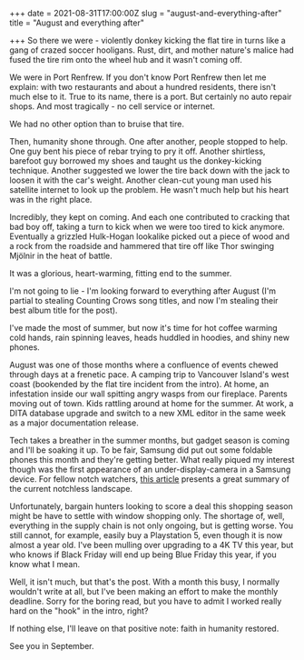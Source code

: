 +++
date = 2021-08-31T17:00:00Z
slug = "august-and-everything-after"
title = "August and everything after"

+++
So there we were - violently donkey kicking the flat tire in turns like a gang of crazed soccer hooligans. Rust, dirt, and mother nature's malice had fused the tire rim onto the wheel hub and it wasn't coming off.

We were in Port Renfrew. If you don't know Port Renfrew then let me explain: with two restaurants and about a hundred residents, there isn't much else to it. True to its name, there is a port. But certainly no auto repair shops. And most tragically - no cell service or internet.

We had no other option than to bruise that tire.

Then, humanity shone through. One after another, people stopped to help. One guy bent his piece of rebar trying to pry it off. Another shirtless, barefoot guy borrowed my shoes and taught us the donkey-kicking technique. Another suggested we lower the tire back down with the jack to loosen it with the car's weight. Another clean-cut young man used his satellite internet to look up the problem. He wasn't much help but his heart was in the right place.

Incredibly, they kept on coming. And each one contributed to cracking that bad boy off, taking a turn to kick when we were too tired to kick anymore. Eventually a grizzled Hulk-Hogan lookalike picked out a piece of wood and a rock from the roadside and hammered that tire off like Thor swinging Mjölnir in the heat of battle.

It was a glorious, heart-warming, fitting end to the summer.

<!--more-->

I'm not going to lie - I'm looking forward to everything after August (I'm partial to stealing Counting Crows song titles, and now I'm stealing their best album title for the post).

I've made the most of summer, but now it's time for hot coffee warming cold hands, rain spinning leaves, heads huddled in hoodies, and shiny new phones.

August was one of those months where a confluence of events chewed through days at a frenetic pace. A camping trip to Vancouver Island's west coast (bookended by the flat tire incident from the intro). At home, an infestation inside our wall spitting angry wasps from our fireplace. Parents moving out of town. Kids rattling around at home for the summer. At work, a DITA database upgrade and switch to a new XML editor in the same week as a major documentation release.

Tech takes a breather in the summer months, but gadget season is coming and I'll be soaking it up. To be fair, Samsung did put out some foldable phones this month and they're getting better. What really piqued my interest though was the first appearance of an under-display-camera in a Samsung device. For fellow notch watchers, [this article](https://www.phonearena.com/news/phones-with-under-display-camera-finally-here-mi-mix-4-galaxy-z-fold-3-axon-30_id134393) presents a great summary of the current notchless landscape.

Unfortunately, bargain hunters looking to score a deal this shopping season might be have to settle with window shopping only. The shortage of, well, everything in the supply chain is not only ongoing, but is getting worse. You still cannot, for example, easily buy a Playstation 5, even though it is now almost a year old. I've been mulling over upgrading to a 4K TV this year, but who knows if Black Friday will end up being Blue Friday this year, if you know what I mean.

Well, it isn't much, but that's the post. With a month this busy, I normally wouldn't write at all, but I've been making an effort to make the monthly deadline. Sorry for the boring read, but you have to admit I worked really hard on the "hook" in the intro, right?

If nothing else, I'll leave on that positive note: faith in humanity restored.

See you in September.